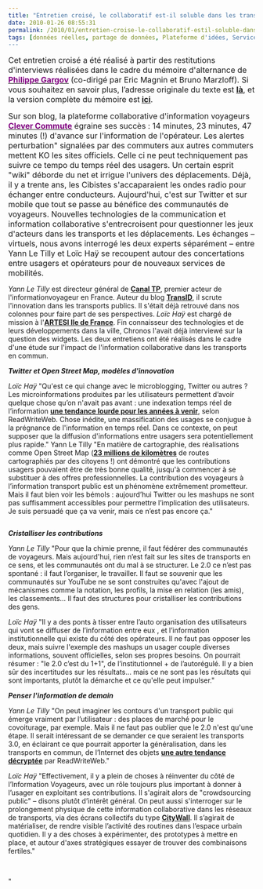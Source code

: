 ```yaml
---
title: "Entretien croisé, le collaboratif est-il soluble dans les transports ? Philippe Gargov"
date: 2010-01-26 08:55:31
permalink: /2010/01/entretien-croise-le-collaboratif-estil-soluble-dans-les-transports-philippe-gargov.html
tags: [données réelles, partage de données, Plateforme d'idées, Service de mobilité, téléphone, TIC]
---
```


<p class="MsoNormal"><span><font size="3">Cet entretien croisé a été réalisé à partir des restitutions d'interviews réalisées dans le cadre du mémoire d'alternance de <strong><span style="text-decoration: underline"><a href="http://www.pop-up-urbain.com/"><font color="#800080">Philippe Gargov</font></a></span></strong> (co-dirigé par Eric Magnin et Bruno Marzloff). Si vous souhaitez en savoir plus, l’adresse originale du texte est <strong><span style="text-decoration: underline"><a href="http://www.groupechronos.org/index.php/fre/themas/entretiens/entretien-croise-le-collaboratif-est-il-soluble-dans-les-transports">là</a></span></strong>, et la version complète du mémoire est<strong> <span style="text-decoration: underline"><a href="http://www.groupechronos.org/index.php/fre/projets/etudes/enjeux-et-potentiels-de-l-information-collaborative-dans-les-transports-en-commun">ici</a></span></strong>.</font></span></p> <p class="MsoNormal"><span><font size="3"></font></span></p> <p class="MsoNormal"><span><font size="3">Sur son blog, la plateforme collaborative d'information voyageurs <strong><span style="text-decoration: underline"><a href="http://clevercommute.com/"><font color="#800080">Clever Commute</font></a></span></strong> égraine ses succès : 14 minutes, 23 minutes, 47 minutes (!) d'avance sur l'information de l'opérateur. Les alertes perturbation" signalées par des commuters aux autres commuters mettent KO les sites officiels. Celle ci ne peut techniquement pas suivre ce tempo du temps réel des usagers. Un certain esprit "wiki" déborde du net et irrigue l'univers des déplacements. Déjà, il y a trente ans, les Cibistes s'accaparaient les ondes radio pour échanger entre conducteurs. Aujourd'hui, c'est sur Twitter et sur mobile que tout se passe au bénéfice des communautés de voyageurs. Nouvelles technologies de la communication et information collaborative s'entrecroisent pour questionner les jeux d'acteurs dans les transports et les déplacements. Les échanges – virtuels, nous avons interrogé les deux experts séparément – entre Yann Le Tilly et Loïc Haÿ se recoupent autour des concertations entre usagers et opérateurs pour de nouveaux services de mobilités. </font></span></p> <p class=""MsoNormal""><span><font size=""3""></font></span></p> <p class=""MsoNormal""><span><font size=""3""><em>Yann Le Tilly</em> est directeur général de <strong><span style=""text-decoration: underline""><a href=""http://canaltp.fr/""><font color=""#800080"">Canal TP</font></a></span></strong>, premier acteur de l'informationvoyageur en France. Auteur du blog <strong><span style=""text-decoration: underline""><a href=""http://transid.blogspot.com/"">TransID</a></span></strong>, il scrute l'innovation dans les transports publics. Il s'était déjà retrouvé dans nos colonnes pour faire part de ses perspectives. <em>Loïc Haÿ</em> est chargé de mission à l'<strong><span style=""text-decoration: underline""><a href=""http://www.artesi.artesi-idf.com/public/artesi/""><font color=""#800080"">ARTESI Ile de France</font></a></span></strong>. Fin connaisseur des technologies et de leurs développements dans la ville, Chronos l'avait déjà interviewé sur la question des widgets. Les deux entretiens ont été réalisés dans le cadre d'une étude sur l'impact de l'information collaborative dans les transports en commun.</font></span></p> <p class=""MsoNormal""><span><font size=""3""></font></span></p>   <!--more-->  <p class=""MsoNormal""><span><font size=""3""></font></span></p> <p class=""MsoNormal""><strong><em><span><font size=""3"">Twitter et Open Street Map, modèles d'innovation</font></span></em></strong></p> <p class=""MsoNormal""><strong><em><span><font size=""3""></font></span></em></strong></p> <p class=""MsoNormal""><font size=""3""><em><span>Loïc Haÿ</span></em><span> "Qu'est ce qui change avec le microblogging, Twitter ou autres ? Les microinformations produites par les utilisateurs permettent d’avoir quelque chose qu’on n'avait pas avant : une indexation temps réel de l’information <strong><span style=""text-decoration: underline""><a href=""http://fr.readwriteweb.com/2009/09/16/prospective/web-temps-reel/""><font color=""#800080"">une tendance lourde pour les années à venir</font></a></span></strong>, selon ReadWriteWeb. Chose inédite, une massification des usages se conjugue à la prégnance de l'information en temps réel. Dans ce contexte, on peut supposer que la diffusion d'informations entre usagers sera potentiellement plus rapide." Yann Le Tilly "En matière de cartographie, des réalisations comme Open Street Map (<strong><span style=""text-decoration: underline""><a href=""http://transid.blogspot.com/2009/09/decarta-diffusera-osm.html""><font color=""#800080"">23 millions de kilomètres</font></a></span></strong> de routes cartographiés par des citoyens !) ont démontré que les contributions usagers pouvaient être de très bonne qualité, jusqu'à commencer à se substituer à des offres professionnelles. La contribution des voyageurs à l’information transport public est un phénomène extrêmement prometteur. Mais il faut bien voir les bémols : aujourd’hui Twitter ou les mashups ne sont pas suffisamment accessibles pour permettre l’implication des utilisateurs. Je suis persuadé que ça va venir, mais ce n’est pas encore ça."</span></font></p> <p class=""MsoNormal""><span><font size=""3""></font></span></p> <p class=""MsoNormal""><span><a href="https://gabrielplassat.github.io/transportsdufutur/wp-content/uploads/sites/6/old/6a0120a66d2ad4970b01287712eac8970c-pi.jpg"" rel=""lightbox""><img alt=""Dino"" border=""0"" class=""asset asset-image at-xid-6a0120a66d2ad4970b01287712eac8970c "" src=""/wp-content/uploads/sites/6/old/6a0120a66d2ad4970b01287712eac8970c-320pi.jpg"" title=""Dino"" /></a> </span></p> <p class=""MsoNormal""><strong><em><span><font size=""3"">Cristalliser les contributions</font></span></em></strong></p> <p class=""MsoNormal""><strong><em><span><font size=""3""></font></span></em></strong></p> <p class=""MsoNormal""><font size=""3""><em><span>Yann Le Tilly</span></em><span> "Pour que la chimie prenne, il faut fédérer des communautés de voyageurs. Mais aujourd'hui, rien n’est fait sur les sites de transports en ce sens, et les communautés ont du mal à se structurer. Le 2.0 ce n’est pas spontané : il faut l’organiser, le travailler. Il faut se souvenir que les communautés sur YouTube ne se sont construites qu'avec l'ajout de mécanismes comme la notation, les profils, la mise en relation (les amis), les classements… Il faut des structures pour cristalliser les contributions des gens.</span></font></p> <p class=""MsoNormal""><font size=""3""><em><span>Loïc Haÿ</span></em><span> "Il y a des ponts à tisser entre l’auto organisation des utilisateurs qui vont se diffuser de l’information entre eux , et l’information institutionnelle qui existe du côté des opérateurs. Il ne faut pas opposer les deux, mais suivre l'exemple des mashups un usager couple diverses informations, souvent officielles, selon ses propres besoins. On pourrait résumer : "le 2.0 c’est du 1+1", de l’institutionnel + de l’autorégulé. Il y a bien sûr des incertitudes sur les résultats… mais ce ne sont pas les résultats qui sont importants, plutôt la démarche et ce qu'elle peut impulser."</span></font></p> <p class=""MsoNormal""><span><font size=""3""></font></span></p> <p class=""MsoNormal""><strong><em><span><font size=""3"">Penser l'information de demain</font></span></em></strong></p> <p class=""MsoNormal""><strong><em><span><font size=""3""></font></span></em></strong></p> <p class=""MsoNormal""><font size=""3""><em><span>Yann Le Tilly</span></em><span> "On peut imaginer les contours d'un transport public qui émerge vraiment par l’utilisateur : des places de marché pour le covoiturage, par exemple. Mais il ne faut pas oublier que le 2.0 n'est qu'une étape. Il serait intéressant de se demander ce que seraient les transports 3.0, en éclairant ce que pourrait apporter la généralisation, dans les transports en commun, de l’Internet des objets <strong><span style=""text-decoration: underline""><a href=""http://fr.readwriteweb.com/2009/09/25/a-la-une/top-5-des-innovations-du-web-en-2009-linternet-des-objets/""><font color=""#800080"">une autre tendance décryptée</font></a></span></strong> par ReadWriteWeb."</span></font></p> <p class=""MsoNormal""><font size=""3""><em><span>Loïc Haÿ</span></em><span> "Effectivement, il y a plein de choses à réinventer du côté de l’Information Voyageurs, avec un rôle toujours plus important à donner à l’usager en exploitant ses contributions. Il s'agirait alors de "crowdsourcing public" – disons plutôt d’intérêt général. On peut aussi s'interroger sur le prolongement physique de cette information collaborative dans les réseaux de transports, via des écrans collectifs du type <strong><span style=""text-decoration: underline""><a href=""http://www.villes2.fr/Presentation-du-projet-CityWall_a247.html""><font color=""#800080"">CityWall</font></a></span></strong>. Il s’agirait de matérialiser, de rendre visible l’activité des routines dans l’espace urbain quotidien. Il y a des choses à expérimenter, des prototypes à mettre en place, et autour d'axes stratégiques essayer de trouver des combinaisons fertiles."</span></font></p> <p class=""MsoNormal""><font size=""3""><span></span></font> </p> <p class=""MsoNormal""><font size=""3""><span></span></font></p>"
